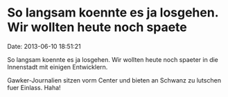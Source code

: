 So langsam koennte es ja losgehen. Wir wollten heute noch spaete
================================================================

Date: 2013-06-10 18:51:21

So langsam koennte es ja losgehen. Wir wollten heute noch spaeter in die
Innenstadt mit einigen Entwicklern.

Gawker-Journalien sitzen vorm Center und bieten an Schwanz zu lutschen
fuer Einlass. Haha!

